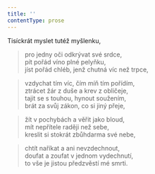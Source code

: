 ```yaml
---
title: ''
contentType: prose
---
```


Tisíckrát myslet tutéž myšlenku,

> pro jedny oči odkrývat své srdce,  
> pít pořád víno plné pelyňku,  
> jíst pořád chléb, jenž chutná víc než trpce,

> vzdychat tím víc, čím míň tím pořídím,  
> ztrácet žár z duše a krev z obličeje,  
> tajit se s touhou, hynout soužením,  
> brát za svůj zákon, co si jiný přeje,

> žít v pochybách a věřit jako bloud,  
> mít nepřítele raději než sebe,  
> kreslit si stokrát zbůhdarma své nebe,

> chtít naříkat a ani nevzdechnout,  
> doufat a zoufat v jednom vydechnutí,  
> to vše je jistou předzvěstí mé smrti.

